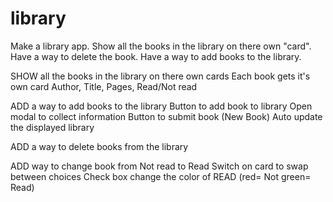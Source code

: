 # library

Make a library app. Show all the books in the library on there own "card". Have a way to delete the book. Have a way to add books to the library.

SHOW all the books in the library on there own cards
    Each book gets it's own card
        Author, Title, Pages, Read/Not read

ADD a way to add books to the library
    Button to add book to library
        Open modal to collect information
        Button to submit book (New Book)
        Auto update the displayed library

ADD a way to delete books from the library

ADD way to change book from Not read to Read
    Switch on card to swap between choices
        Check box change the color of READ (red= Not green= Read)